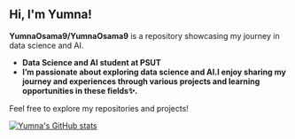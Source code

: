 ## Hi, I'm Yumna!

**YumnaOsama9/YumnaOsama9** is a repository showcasing my journey in data science and AI.

- **Data Science and AI student at PSUT**
- **I’m passionate about exploring data science and AI.I enjoy sharing my journey and experiences through various projects and learning opportunities in these fields✨.**

Feel free to explore my repositories and projects!

[![Yumna's GitHub stats](https://github-readme-stats.vercel.app/api?username=YumnaOsama9&show_icons=true&theme=tokyonight)](https://github.com/tokyonight/github-readme-stats)


